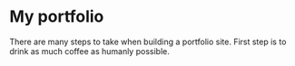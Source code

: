 # My portfolio
There are many steps to take when building a portfolio site. First step is to drink as much coffee as humanly possible. 
